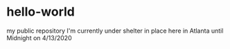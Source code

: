 # hello-world
my public repository
I'm currently under shelter in place here in Atlanta until Midnight on 4/13/2020
